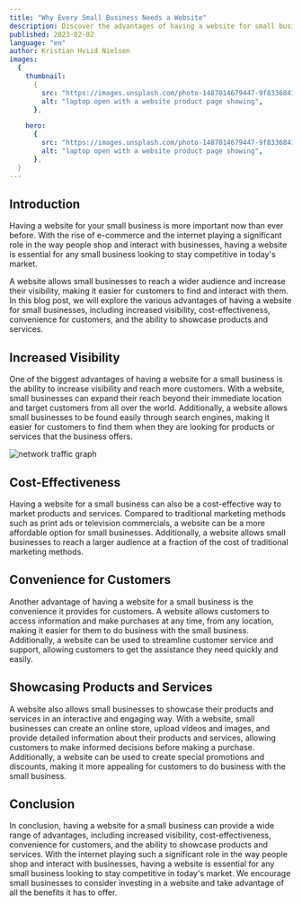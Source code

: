 ```yaml
---
title: "Why Every Small Business Needs a Website"
description: Discover the advantages of having a website for small businesses including increased visibility, cost-effectiveness, and customer convenience. Learn why investing in a website is crucial for staying competitive in today's market.
published: 2023-02-02
language: "en"
author: Kristian Hviid Nielsen
images:
  {
    thumbnail:
      {
        src: "https://images.unsplash.com/photo-1487014679447-9f8336841d58?ixlib=rb-4.0.3&ixid=MnwxMjA3fDB8MHxwaG90by1wYWdlfHx8fGVufDB8fHx8&auto=format&fit=crop&w=2010&q=12",
        alt: "laptop open with a website product page showing",
      },

    hero:
      {
        src: "https://images.unsplash.com/photo-1487014679447-9f8336841d58?ixlib=rb-4.0.3&ixid=MnwxMjA3fDB8MHxwaG90by1wYWdlfHx8fGVufDB8fHx8&auto=format&fit=crop&w=2010&q=12",
        alt: "laptop open with a website product page showing",
      },
  }
---
```


## Introduction

Having a website for your small business is more important now than ever before. With the rise of e-commerce and the internet playing a significant role in the way people shop and interact with businesses, having a website is essential for any small business looking to stay competitive in today's market.

A website allows small businesses to reach a wider audience and increase their visibility, making it easier for customers to find and interact with them. In this blog post, we will explore the various advantages of having a website for small businesses, including increased visibility, cost-effectiveness, convenience for customers, and the ability to showcase products and services.

## Increased Visibility

One of the biggest advantages of having a website for a small business is the ability to increase visibility and reach more customers. With a website, small businesses can expand their reach beyond their immediate location and target customers from all over the world. Additionally, a website allows small businesses to be found easily through search engines, making it easier for customers to find them when they are looking for products or services that the business offers.

<img src="https://images.unsplash.com/photo-1560472354-b33ff0c44a43?ixlib=rb-4.0.3&ixid=MnwxMjA3fDB8MHxwaG90by1wYWdlfHx8fGVufDB8fHx8&auto=format&fit=crop&w=2751&q=12" alt="network traffic graph">

## Cost-Effectiveness

Having a website for a small business can also be a cost-effective way to market products and services. Compared to traditional marketing methods such as print ads or television commercials, a website can be a more affordable option for small businesses. Additionally, a website allows small businesses to reach a larger audience at a fraction of the cost of traditional marketing methods.

## Convenience for Customers

Another advantage of having a website for a small business is the convenience it provides for customers. A website allows customers to access information and make purchases at any time, from any location, making it easier for them to do business with the small business. Additionally, a website can be used to streamline customer service and support, allowing customers to get the assistance they need quickly and easily.

## Showcasing Products and Services

A website also allows small businesses to showcase their products and services in an interactive and engaging way. With a website, small businesses can create an online store, upload videos and images, and provide detailed information about their products and services, allowing customers to make informed decisions before making a purchase. Additionally, a website can be used to create special promotions and discounts, making it more appealing for customers to do business with the small business.

## Conclusion

In conclusion, having a website for a small business can provide a wide range of advantages, including increased visibility, cost-effectiveness, convenience for customers, and the ability to showcase products and services. With the internet playing such a significant role in the way people shop and interact with businesses, having a website is essential for any small business looking to stay competitive in today's market. We encourage small businesses to consider investing in a website and take advantage of all the benefits it has to offer.
